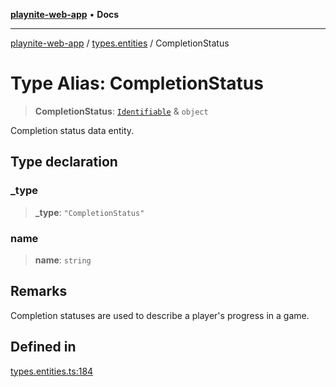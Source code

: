 [**playnite-web-app**](../../README.md) • **Docs**

***

[playnite-web-app](../../README.md) / [types.entities](../README.md) / CompletionStatus

# Type Alias: CompletionStatus

> **CompletionStatus**: [`Identifiable`](Identifiable.md) & `object`

Completion status data entity.

## Type declaration

### \_type

> **\_type**: `"CompletionStatus"`

### name

> **name**: `string`

## Remarks

Completion statuses are used to describe a player's progress in a game.

## Defined in

[types.entities.ts:184](https://github.com/andrew-codes/playnite-web/blob/b159d1f96feee4620c5fbc9157a5493b48d2f672/apps/playnite-web/src/server/data/types.entities.ts#L184)
